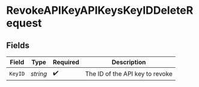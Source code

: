 # RevokeAPIKeyAPIKeysKeyIDDeleteRequest


## Fields

| Field                           | Type                            | Required                        | Description                     |
| ------------------------------- | ------------------------------- | ------------------------------- | ------------------------------- |
| `KeyID`                         | *string*                        | :heavy_check_mark:              | The ID of the API key to revoke |